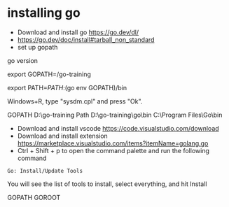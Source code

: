 # installing go

- Download and install go  https://go.dev/dl/ 
- https://go.dev/doc/install#tarball_non_standard
- set up gopath

go version




export GOPATH=/go-training

export PATH=$PATH:$(go env GOPATH)/bin


Windows+R, type "sysdm.cpl" and press "Ok".

GOPATH  D:\go-training
Path D:\go-training\go\bin  C:\Program Files\Go\bin

- Download and install vscode https://code.visualstudio.com/download
- Download and install extension https://marketplace.visualstudio.com/items?itemName=golang.go
- Ctrl + Shift + p to open the command palette and run the following command
```
Go: Install/Update Tools

```

You will see the list of tools to install, select everything, and hit Install


GOPATH
GOROOT




